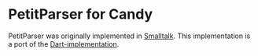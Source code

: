 # PetitParser for Candy

PetitParser was originally implemented in [Smalltalk](http://scg.unibe.ch/research/helvetia/petitparser). This implementation is a port of the [Dart-implementation](https://github.com/petitparser/dart-petitparser).
